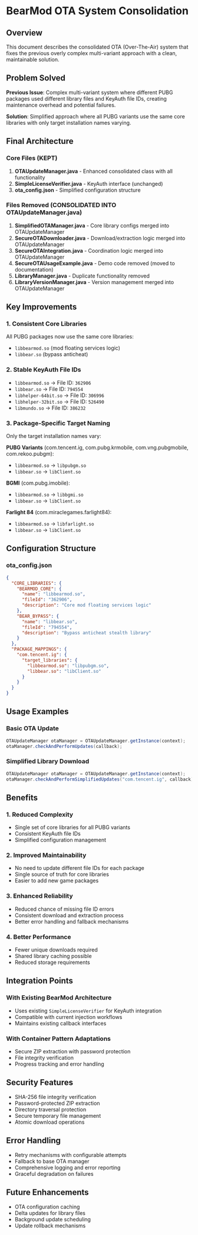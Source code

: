 # BearMod OTA System Consolidation

## Overview
This document describes the consolidated OTA (Over-The-Air) system that fixes the previous overly complex multi-variant approach with a clean, maintainable solution.

## Problem Solved
**Previous Issue**: Complex multi-variant system where different PUBG packages used different library files and KeyAuth file IDs, creating maintenance overhead and potential failures.

**Solution**: Simplified approach where all PUBG variants use the same core libraries with only target installation names varying.

## Final Architecture

### Core Files (KEPT)
1. **OTAUpdateManager.java** - Enhanced consolidated class with all functionality
2. **SimpleLicenseVerifier.java** - KeyAuth interface (unchanged)
3. **ota_config.json** - Simplified configuration structure

### Files Removed (CONSOLIDATED INTO OTAUpdateManager.java)
1. **SimplifiedOTAManager.java** - Core library configs merged into OTAUpdateManager
2. **SecureOTADownloader.java** - Download/extraction logic merged into OTAUpdateManager
3. **SecureOTAIntegration.java** - Coordination logic merged into OTAUpdateManager
4. **SecureOTAUsageExample.java** - Demo code removed (moved to documentation)
5. **LibraryManager.java** - Duplicate functionality removed
6. **LibraryVersionManager.java** - Version management merged into OTAUpdateManager

## Key Improvements

### 1. Consistent Core Libraries
All PUBG packages now use the same core libraries:
- `libbearmod.so` (mod floating services logic)
- `libbear.so` (bypass anticheat)

### 2. Stable KeyAuth File IDs
- `libbearmod.so` → File ID: `362906`
- `libbear.so` → File ID: `794554`
- `libhelper-64bit.so` → File ID: `306996`
- `libhelper-32bit.so` → File ID: `526490`
- `libmundo.so` → File ID: `386232`

### 3. Package-Specific Target Naming
Only the target installation names vary:

**PUBG Variants** (com.tencent.ig, com.pubg.krmobile, com.vng.pubgmobile, com.rekoo.pubgm):
- `libbearmod.so` → `libpubgm.so`
- `libbear.so` → `libClient.so`

**BGMI** (com.pubg.imobile):
- `libbearmod.so` → `libbgmi.so`
- `libbear.so` → `libClient.so`

**Farlight 84** (com.miraclegames.farlight84):
- `libbearmod.so` → `libfarlight.so`
- `libbear.so` → `libClient.so`

## Configuration Structure

### ota_config.json
```json
{
  "CORE_LIBRARIES": {
    "BEARMOD_CORE": {
      "name": "libbearmod.so",
      "fileId": "362906",
      "description": "Core mod floating services logic"
    },
    "BEAR_BYPASS": {
      "name": "libbear.so", 
      "fileId": "794554",
      "description": "Bypass anticheat stealth library"
    }
  },
  "PACKAGE_MAPPINGS": {
    "com.tencent.ig": {
      "target_libraries": {
        "libbearmod.so": "libpubgm.so",
        "libbear.so": "libClient.so"
      }
    }
  }
}
```

## Usage Examples

### Basic OTA Update
```java
OTAUpdateManager otaManager = OTAUpdateManager.getInstance(context);
otaManager.checkAndPerformUpdates(callback);
```

### Simplified Library Download
```java
OTAUpdateManager otaManager = OTAUpdateManager.getInstance(context);
otaManager.checkAndPerformSimplifiedUpdates("com.tencent.ig", callback);
```

## Benefits

### 1. Reduced Complexity
- Single set of core libraries for all PUBG variants
- Consistent KeyAuth file IDs
- Simplified configuration management

### 2. Improved Maintainability
- No need to update different file IDs for each package
- Single source of truth for core libraries
- Easier to add new game packages

### 3. Enhanced Reliability
- Reduced chance of missing file ID errors
- Consistent download and extraction process
- Better error handling and fallback mechanisms

### 4. Better Performance
- Fewer unique downloads required
- Shared library caching possible
- Reduced storage requirements

## Integration Points

### With Existing BearMod Architecture
- Uses existing `SimpleLicenseVerifier` for KeyAuth integration
- Compatible with current injection workflows
- Maintains existing callback interfaces

### With Container Pattern Adaptations
- Secure ZIP extraction with password protection
- File integrity verification
- Progress tracking and error handling

## Security Features
- SHA-256 file integrity verification
- Password-protected ZIP extraction
- Directory traversal protection
- Secure temporary file management
- Atomic download operations

## Error Handling
- Retry mechanisms with configurable attempts
- Fallback to base OTA manager
- Comprehensive logging and error reporting
- Graceful degradation on failures

## Future Enhancements
- OTA configuration caching
- Delta updates for library files
- Background update scheduling
- Update rollback mechanisms
